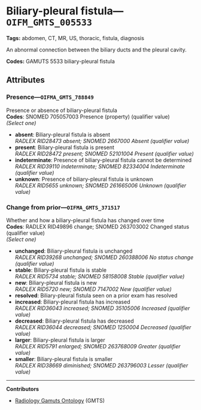 # Biliary-pleural fistula—`OIFM_GMTS_005533`

**Tags:** abdomen, CT, MR, US, thoracic, fistula, diagnosis

An abnormal connection between the biliary ducts and the pleural cavity.

**Codes:** GAMUTS 5533 biliary-pleural fistula

## Attributes

### Presence—`OIFMA_GMTS_788849`

Presence or absence of biliary-pleural fistula  
**Codes**: SNOMED 705057003 Presence (property) (qualifier value)  
*(Select one)*

- **absent**: Biliary-pleural fistula is absent  
_RADLEX RID28473 absent; SNOMED 2667000 Absent (qualifier value)_
- **present**: Biliary-pleural fistula is present  
_RADLEX RID28472 present; SNOMED 52101004 Present (qualifier value)_
- **indeterminate**: Presence of biliary-pleural fistula cannot be determined  
_RADLEX RID39110 indeterminate; SNOMED 82334004 Indeterminate (qualifier value)_
- **unknown**: Presence of biliary-pleural fistula is unknown  
_RADLEX RID5655 unknown; SNOMED 261665006 Unknown (qualifier value)_

### Change from prior—`OIFMA_GMTS_371517`

Whether and how a biliary-pleural fistula has changed over time  
**Codes**: RADLEX RID49896 change; SNOMED 263703002 Changed status (qualifier value)  
*(Select one)*

- **unchanged**: Biliary-pleural fistula is unchanged  
_RADLEX RID39268 unchanged; SNOMED 260388006 No status change (qualifier value)_
- **stable**: Biliary-pleural fistula is stable  
_RADLEX RID5734 stable; SNOMED 58158008 Stable (qualifier value)_
- **new**: Biliary-pleural fistula is new  
_RADLEX RID5720 new; SNOMED 7147002 New (qualifier value)_
- **resolved**: Biliary-pleural fistula seen on a prior exam has resolved  
- **increased**: Biliary-pleural fistula has increased  
_RADLEX RID36043 increased; SNOMED 35105006 Increased (qualifier value)_
- **decreased**: Biliary-pleural fistula has decreased  
_RADLEX RID36044 decreased; SNOMED 1250004 Decreased (qualifier value)_
- **larger**: Biliary-pleural fistula is larger  
_RADLEX RID5791 enlarged; SNOMED 263768009 Greater (qualifier value)_
- **smaller**: Biliary-pleural fistula is smaller  
_RADLEX RID38669 diminished; SNOMED 263796003 Lesser (qualifier value)_

---

**Contributors**

- [Radiology Gamuts Ontology](https://gamuts.net/) (GMTS)